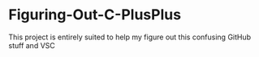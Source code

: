 # Figuring-Out-C-PlusPlus

This project is entirely suited to help my figure out this confusing GitHub stuff and VSC
